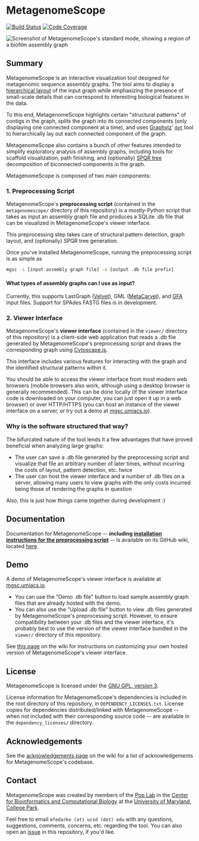 # MetagenomeScope
[![Build Status](https://travis-ci.org/marbl/MetagenomeScope.svg?branch=master)](https://travis-ci.org/marbl/MetagenomeScope) [![Code Coverage](https://codecov.io/gh/marbl/MetagenomeScope/branch/master/graph/badge.svg)](https://codecov.io/gh/marbl/MetagenomeScope)

![Screenshot of MetagenomeScope's standard mode, showing a region of a biofilm assembly graph](https://user-images.githubusercontent.com/4177727/46389776-f1d63780-c688-11e8-82ae-13d58d6f4738.png "Screenshot of MetagenomeScope's standard mode, showing a region of a biofilm assembly graph.")

## Summary

MetagenomeScope is an interactive visualization tool designed for metagenomic
sequence assembly graphs. The tool aims to display a [hierarchical
layout](https://en.wikipedia.org/wiki/Layered_graph_drawing) of the input graph
while emphasizing the presence of small-scale details that can correspond to
interesting biological features in the data.

To this end, MetagenomeScope
highlights certain "structural patterns" of contigs in the graph,
splits the graph into its connected components (only displaying one connected
component at a time),
and uses [Graphviz](https://www.graphviz.org/)'
[`dot`](https://www.graphviz.org/pdf/dotguide.pdf) tool to hierarchically
lay out each connected component of the graph.

MetagenomeScope also contains a bunch of other features intended to simplify
exploratory analysis of assembly graphs, including tools for scaffold
visualization, path finishing, and (optionally)
[SPQR tree](https://en.wikipedia.org/wiki/SPQR_tree) decomposition of
biconnected components in the graph.

MetagenomeScope is composed of two main components:

### 1. Preprocessing Script

MetagenomeScope's **preprocessing script** (contained in the
`metagenomescope/` directory of this repository) is a mostly-Python script that
takes as input an assembly graph file and produces a SQLite .db file that can
be visualized in MetagenomeScope's viewer interface.

This preprocessing step takes care of structural pattern detection,
graph layout, and (optionally) SPQR tree generation.

Once you've installed MetagenomeScope, running the preprocessing script is as
simple as

```bash
mgsc -i [input assembly graph file] -o [output .db file prefix]
```

#### What types of assembly graphs can I use as input?

Currently, this supports
LastGraph ([Velvet](https://www.ebi.ac.uk/~zerbino/velvet/)),
GML ([MetaCarvel](https://github.com/marbl/MetaCarvel)), and
[GFA](https://gfa-spec.github.io/GFA-spec/) input files.
Support for SPAdes FASTG files is in development.

### 2. Viewer Interface

MetagenomeScope's **viewer interface** (contained in the `viewer/` directory
of this repository) is a client-side web application that reads a .db file
generated by MetagenomeScope's preprocessing script and draws the corresponding
graph using [Cytoscape.js](https://js.cytoscape.org/).

This interface includes various features for interacting with the graph and the
identified structural patterns within it.

You should be able to access the viewer interface from most modern web browsers
(mobile browsers also work, although using a desktop browser is generally
recommended). This can be done locally (if the viewer interface code is
downloaded on your computer, you can just open it up in a web browser) or over
HTTP/HTTPS (you can host an instance of the viewer interface on a server, or
try out a demo at [mgsc.umiacs.io](https://mgsc.umiacs.io/)).

### Why is the software structured that way?

The bifurcated nature of the tool lends it a few advantages that have proved
beneficial when analyzing large graphs:

- The user can save a .db file generated by the preprocessing script and
  visualize that file an arbitrary number of later times,
  without incurring the costs of layout, pattern detection, etc. twice
- The user can host the viewer interface and a number of .db files on
  a server, allowing many users to view graphs with the only costs incurred
  being those of rendering the graphs in question

Also, this is just how things came together during development :)

## Documentation

Documentation for MetagenomeScope --
**including [installation instructions for the preprocessing script](https://github.com/marbl/MetagenomeScope/wiki/Installation-Instructions)**
-- is available on its GitHub wiki,
located [here](https://github.com/marbl/MetagenomeScope/wiki).

## Demo

A demo of MetagenomeScope's viewer interface is available at
[mgsc.umiacs.io](https://mgsc.umiacs.io/).

- You can use the "Demo .db file" button to load sample assembly graph files that
  are already hosted with the demo.
- You can also use the "Upload .db file" button to view .db files generated by
  MetagenomeScope's preprocessing script. However, to ensure compatibility
  between your .db files and the viewer interface, it's probably best to use the
  version of the viewer interface bundled in the `viewer/` directory of this
  repository.

See [this page](https://github.com/marbl/MetagenomeScope/wiki/Customizing-Your-Own-Demo) on the wiki for instructions on customizing your own hosted version of MetagenomeScope's viewer interface.

## License

MetagenomeScope is licensed under the
[GNU GPL, version 3](https://www.gnu.org/copyleft/gpl.html).

License information for MetagenomeScope's dependencies is included in the root directory of this repository, in `DEPENDENCY_LICENSES.txt`. License copies for dependencies distributed/linked with MetagenomeScope -- when not included with their corresponding source code -- are available in the `dependency_licenses/` directory.

## Acknowledgements

See the [acknowledgements page](https://github.com/marbl/MetagenomeScope/wiki/Acknowledgements) on the wiki for a list of acknowledgements
for MetagenomeScope's codebase.

## Contact

MetagenomeScope was created by members of the [Pop Lab](https://sites.google.com/a/cs.umd.edu/poplab/) in the [Center for Bioinformatics and Computational Biology](https://cbcb.umd.edu/) at the [University of Maryland, College Park](https://umd.edu/).

Feel free to email `mfedarko (at) ucsd (dot) edu` with any questions, suggestions, comments, concerns, etc. regarding the tool. You can also open an [issue](https://github.com/marbl/MetagenomeScope/issues) in this repository, if you'd like.
